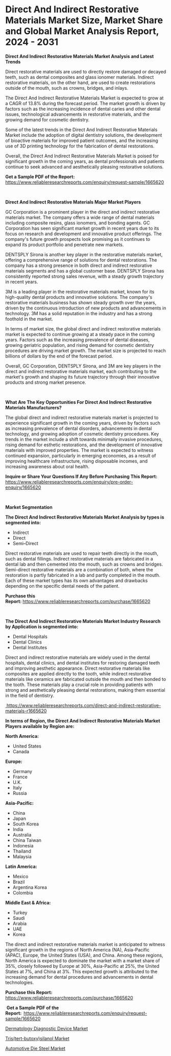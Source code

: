 <p><h1>Direct And Indirect Restorative Materials Market Size, Market Share and Global Market Analysis Report, 2024 - 2031</h1></p><p><strong>Direct And Indirect Restorative Materials Market Analysis and Latest Trends</strong></p>
<p><p>Direct restorative materials are used to directly restore damaged or decayed teeth, such as dental composites and glass ionomer materials. Indirect restorative materials, on the other hand, are used to create restorations outside of the mouth, such as crowns, bridges, and inlays.</p><p>The Direct And Indirect Restorative Materials Market is expected to grow at a CAGR of 13.8% during the forecast period. The market growth is driven by factors such as the increasing incidence of dental caries and other dental issues, technological advancements in restorative materials, and the growing demand for cosmetic dentistry.</p><p>Some of the latest trends in the Direct And Indirect Restorative Materials Market include the adoption of digital dentistry solutions, the development of bioactive materials for improved patient outcomes, and the increasing use of 3D printing technology for the fabrication of dental restorations.</p><p>Overall, the Direct And Indirect Restorative Materials Market is poised for significant growth in the coming years, as dental professionals and patients continue to seek advanced and aesthetically pleasing restorative solutions.</p></p>
<p><strong>Get a Sample PDF of the Report:&nbsp;</strong> <a href="https://www.reliableresearchreports.com/enquiry/request-sample/1665620">https://www.reliableresearchreports.com/enquiry/request-sample/1665620</a></p>
<p>&nbsp;</p>
<p><strong>Direct And Indirect Restorative Materials Major Market Players</strong></p>
<p><p>GC Corporation is a prominent player in the direct and indirect restorative materials market. The company offers a wide range of dental materials including composite resins, glass ionomers, and bonding agents. GC Corporation has seen significant market growth in recent years due to its focus on research and development and innovative product offerings. The company's future growth prospects look promising as it continues to expand its product portfolio and penetrate new markets.</p><p>DENTSPLY Sirona is another key player in the restorative materials market, offering a comprehensive range of solutions for dental restorations. The company has a strong presence in both direct and indirect restorative materials segments and has a global customer base. DENTSPLY Sirona has consistently reported strong sales revenue, with a steady growth trajectory in recent years.</p><p>3M is a leading player in the restorative materials market, known for its high-quality dental products and innovative solutions. The company's restorative materials business has shown steady growth over the years, driven by the continuous introduction of new products and advancements in technology. 3M has a solid reputation in the industry and has a strong foothold in the market.</p><p>In terms of market size, the global direct and indirect restorative materials market is expected to continue growing at a steady pace in the coming years. Factors such as the increasing prevalence of dental diseases, growing geriatric population, and rising demand for cosmetic dentistry procedures are driving market growth. The market size is projected to reach billions of dollars by the end of the forecast period. </p><p>Overall, GC Corporation, DENTSPLY Sirona, and 3M are key players in the direct and indirect restorative materials market, each contributing to the market's growth and shaping its future trajectory through their innovative products and strong market presence.</p></p>
<p>&nbsp;</p>
<p><strong>What Are The Key Opportunities For Direct And Indirect Restorative Materials Manufacturers?</strong></p>
<p><p>The global direct and indirect restorative materials market is projected to experience significant growth in the coming years, driven by factors such as increasing prevalence of dental disorders, advancements in dental technology, and growing adoption of cosmetic dentistry procedures. Key trends in the market include a shift towards minimally invasive procedures, rising demand for esthetic restorations, and the development of innovative materials with improved properties. The market is expected to witness continued expansion, particularly in emerging economies, as a result of improving healthcare infrastructure, rising disposable incomes, and increasing awareness about oral health.</p></p>
<p><strong>Inquire or Share Your Questions If Any Before Purchasing This Report:</strong> <a href="https://www.reliableresearchreports.com/enquiry/pre-order-enquiry/1665620">https://www.reliableresearchreports.com/enquiry/pre-order-enquiry/1665620</a></p>
<p>&nbsp;</p>
<p><strong>Market Segmentation</strong></p>
<p><strong>The Direct And Indirect Restorative Materials Market Analysis by types is segmented into:</strong></p>
<p><ul><li>Indirect</li><li>Direct</li><li>Semi–Direct</li></ul></p>
<p><p>Direct restorative materials are used to repair teeth directly in the mouth, such as dental fillings. Indirect restorative materials are fabricated in a dental lab and then cemented into the mouth, such as crowns and bridges. Semi-direct restorative materials are a combination of both, where the restoration is partly fabricated in a lab and partly completed in the mouth. Each of these market types has its own advantages and drawbacks depending on the specific dental needs of the patient.</p></p>
<p><strong>Purchase this Report:&nbsp;</strong><a href="https://www.reliableresearchreports.com/purchase/1665620">https://www.reliableresearchreports.com/purchase/1665620</a></p>
<p>&nbsp;</p>
<p><strong>The Direct And Indirect Restorative Materials Market Industry Research by Application is segmented into:</strong></p>
<p><ul><li>Dental Hospitals</li><li>Dental Clinics</li><li>Dental Institutes</li></ul></p>
<p><p>Direct and indirect restorative materials are widely used in the dental hospitals, dental clinics, and dental institutes for restoring damaged teeth and improving aesthetic appearance. Direct restorative materials like composites are applied directly to the tooth, while indirect restorative materials like ceramics are fabricated outside the mouth and then bonded to the tooth. These materials play a crucial role in providing patients with strong and aesthetically pleasing dental restorations, making them essential in the field of dentistry.</p></p>
<p><a href="https://www.reliableresearchreports.com/direct-and-indirect-restorative-materials-r1665620">&nbsp;https://www.reliableresearchreports.com/direct-and-indirect-restorative-materials-r1665620</a></p>
<p><strong>In terms of Region, the Direct And Indirect Restorative Materials Market Players available by Region are:</strong></p>
<p>
    <p> <strong> North America: </strong>
        <ul>
            <li>United States</li>
            <li>Canada</li>
        </ul>
        </p> 
    <p> <strong> Europe: </strong>
        <ul>
            <li>Germany</li>
            <li>France</li>
            <li>U.K.</li>
            <li>Italy</li>
            <li>Russia</li>
        </ul>
        </p> 
    <p> <strong> Asia-Pacific: </strong>
        <ul>
            <li>China</li>
            <li>Japan</li>
            <li>South Korea</li>
            <li>India</li>
            <li>Australia</li>
            <li>China Taiwan</li>
            <li>Indonesia</li>
            <li>Thailand</li>
            <li>Malaysia</li>
        </ul>
        </p> 
    <p> <strong> Latin America: </strong>
        <ul>
            <li>Mexico</li>
            <li>Brazil</li>
            <li>Argentina Korea</li>
            <li>Colombia</li>
        </ul>
        </p> 
    <p> <strong> Middle East & Africa: </strong>
        <ul>
            <li>Turkey</li>
            <li>Saudi</li>
            <li>Arabia</li>
            <li>UAE</li>
            <li>Korea</li>
        </ul>
    </p>
    </p>
<p><p>The direct and indirect restorative materials market is anticipated to witness significant growth in the regions of North America (NA), Asia-Pacific (APAC), Europe, the United States (USA), and China. Among these regions, North America is expected to dominate the market with a market share of 35%, closely followed by Europe at 30%, Asia-Pacific at 25%, the United States at 7%, and China at 3%. This expected growth is attributed to the increasing demand for dental procedures and advancements in dental technologies.</p></p>
<p><strong>Purchase this Report: </strong><a href="https://www.reliableresearchreports.com/purchase/1665620">https://www.reliableresearchreports.com/purchase/1665620</a></p>
<p>&nbsp;<strong>Get a Sample PDF of the Report:&nbsp;&nbsp;</strong><a href="https://www.reliableresearchreports.com/enquiry/request-sample/1665620">https://www.reliableresearchreports.com/enquiry/request-sample/1665620</a></p>
<p><strong></strong></p>
<p><p><a href="https://github.com/RoccoManning/Market-Research-Report-List-4/blob/main/dermatology-diagnostic-device-market.md">Dermatology Diagnostic Device Market</a></p><p><a href="https://issuu.com/reportprime-2/docs/tristert-butoxysilanol-market-size-2030.pptx">Tris(tert-butoxy)silanol Market</a></p><p><a href="https://sudsy-motorcycle-bbc.notion.site/Automotive-Die-Steel-Market-Share-Evolution-and-Market-Growth-Trends-2024-2031-c716e60107d744c1a93343fa7cbf5345">Automotive Die Steel Market</a></p></p>